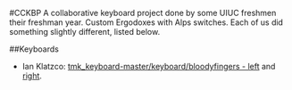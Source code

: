 #CCKBP
A collaborative keyboard project done by some UIUC freshmen their freshman year. Custom Ergodoxes with Alps switches. Each of us did something slightly different, listed below.

##Keyboards
 - Ian Klatzco: [tmk_keyboard-master/keyboard/bloodyfingers - left][1] and [right][2]. 


[1]: https://github.com/ianklatzco/cckbp/tree/master/tmk_keyboard-master/keyboard/bloodyfingers%20-%20left
[2]: https://github.com/ianklatzco/cckbp/tree/master/tmk_keyboard-master/keyboard/bloodyfingers%20-%20right